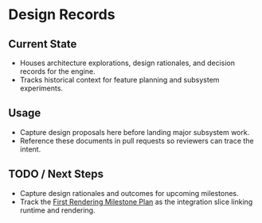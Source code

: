 # Design Records

## Current State

- Houses architecture explorations, design rationales, and decision records for the engine.
- Tracks historical context for feature planning and subsystem experiments.

## Usage

- Capture design proposals here before landing major subsystem work.
- Reference these documents in pull requests so reviewers can trace the intent.

## TODO / Next Steps

- Capture design rationales and outcomes for upcoming milestones.
- Track the [First Rendering Milestone Plan](first_rendering_milestone.md) as the integration slice linking runtime and rendering.
